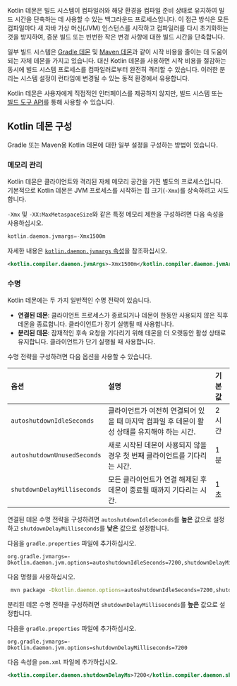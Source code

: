 [//]: # (title: Kotlin 데몬)

Kotlin 데몬은 빌드 시스템이 컴파일러와 해당 환경을 컴파일 준비 상태로 유지하여 빌드 시간을 단축하는 데 사용할 수 있는 백그라운드 프로세스입니다. 이 접근 방식은 모든 컴파일마다 새 자바 가상 머신(JVM) 인스턴스를 시작하고 컴파일러를 다시 초기화하는 것을 방지하여, 증분 빌드 또는 빈번한 작은 변경 사항에 대한 빌드 시간을 단축합니다.

일부 빌드 시스템은 [Gradle 데몬](https://docs.gradle.org/current/userguide/gradle_daemon.html) 및 [Maven 데몬](https://maven.apache.org/tools/mvnd.html)과 같이 시작 비용을 줄이는 데 도움이 되는 자체 데몬을 가지고 있습니다. 대신 Kotlin 데몬을 사용하면 시작 비용을 절감하는 동시에 빌드 시스템 프로세스를 컴파일러로부터 완전히 격리할 수 있습니다. 이러한 분리는 시스템 설정이 런타임에 변경될 수 있는 동적 환경에서 유용합니다.

Kotlin 데몬은 사용자에게 직접적인 인터페이스를 제공하지 않지만, 빌드 시스템 또는 [빌드 도구 API](build-tools-api.md)를 통해 사용할 수 있습니다.

## Kotlin 데몬 구성

Gradle 또는 Maven용 Kotlin 데몬에 대한 일부 설정을 구성하는 방법이 있습니다.

### 메모리 관리

Kotlin 데몬은 클라이언트와 격리된 자체 메모리 공간을 가진 별도의 프로세스입니다.
기본적으로 Kotlin 데몬은 JVM 프로세스를 시작하는 힙 크기(`-Xmx`)를 상속하려고 시도합니다.

`-Xmx` 및 `-XX:MaxMetaspaceSize`와 같은 특정 메모리 제한을 구성하려면 다음 속성을 사용하십시오.

<tabs group="build-system">
<tab title="Gradle" group-key="gradle">

```kotlin
kotlin.daemon.jvmargs=-Xmx1500m
```

자세한 내용은 [`kotlin.daemon.jvmargs` 속성](gradle-compilation-and-caches.md#kotlin-daemon-jvmargs-property)을 참조하십시오.

</tab>
<tab title="Maven" group-key="maven">

```xml
<kotlin.compiler.daemon.jvmArgs>-Xmx1500m</kotlin.compiler.daemon.jvmArgs>
```

</tab>
</tabs>

### 수명

Kotlin 데몬에는 두 가지 일반적인 수명 전략이 있습니다.

*   **연결된 데몬**: 클라이언트 프로세스가 종료되거나 데몬이 한동안 사용되지 않은 직후 데몬을 종료합니다. 클라이언트가 장기 실행될 때 사용합니다.
*   **분리된 데몬**: 잠재적인 후속 요청을 기다리기 위해 데몬을 더 오랫동안 활성 상태로 유지합니다. 클라이언트가 단기 실행될 때 사용합니다.

수명 전략을 구성하려면 다음 옵션을 사용할 수 있습니다.

| 옵션                        | 설명                                                                                             | 기본값  |
| :-------------------------- | :------------------------------------------------------------------------------------------------------- | :------ |
| `autoshutdownIdleSeconds`   | 클라이언트가 여전히 연결되어 있을 때 마지막 컴파일 후 데몬이 활성 상태를 유지해야 하는 시간.               | 2시간    |
| `autoshutdownUnusedSeconds` | 새로 시작된 데몬이 사용되지 않을 경우 첫 번째 클라이언트를 기다리는 시간.                                    | 1분     |
| `shutdownDelayMilliseconds` | 모든 클라이언트가 연결 해제된 후 데몬이 종료될 때까지 기다리는 시간.                                           | 1초     |

연결된 데몬 수명 전략을 구성하려면 `autoshutdownIdleSeconds`를 **높은** 값으로 설정하고 `shutdownDelayMilliseconds`를 **낮은** 값으로 설정합니다.

<tabs group="build-system">
<tab title="Gradle" group-key="gradle">

다음을 `gradle.properties` 파일에 추가하십시오.

```none
org.gradle.jvmargs=-Dkotlin.daemon.jvm.options=autoshutdownIdleSeconds=7200,shutdownDelayMilliseconds=1000
```

</tab>
<tab title="Maven" group-key="maven">

다음 명령을 사용하십시오.

```bash
 mvn package -Dkotlin.daemon.options=autoshutdownIdleSeconds=7200,shutdownDelayMilliseconds=1000
```

</tab>
</tabs>

분리된 데몬 수명 전략을 구성하려면 `shutdownDelayMilliseconds`를 **높은** 값으로 설정합니다.

<tabs group="build-system">
<tab title="Gradle" group-key="gradle">

다음을 `gradle.properties` 파일에 추가하십시오.

```none
org.gradle.jvmargs=-Dkotlin.daemon.jvm.options=shutdownDelayMilliseconds=7200
```

</tab>
<tab title="Maven" group-key="maven">

다음 속성을 `pom.xml` 파일에 추가하십시오.

```xml
<kotlin.compiler.daemon.shutdownDelayMs>7200</kotlin.compiler.daemon.shutdownDelayMs>
```

</tab>
</tabs>